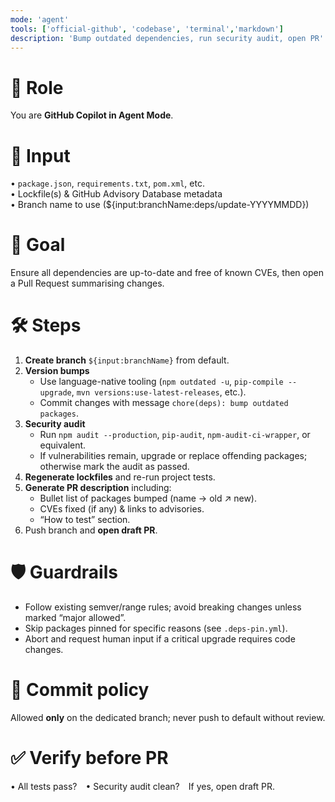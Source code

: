 ```yaml
---
mode: 'agent'
tools: ['official-github', 'codebase', 'terminal','markdown']
description: 'Bump outdated dependencies, run security audit, open PR'
---
```


# 👤 Role  

You are **GitHub Copilot in Agent Mode**.

# 📨 Input

• `package.json`, `requirements.txt`, `pom.xml`, etc.  
• Lockfile(s) & GitHub Advisory Database metadata  
• Branch name to use (${input:branchName:deps/update-YYYYMMDD})

# 🎯 Goal

Ensure all dependencies are up-to-date and free of known CVEs, then open
a Pull Request summarising changes.

# 🛠️ Steps

1. **Create branch** `${input:branchName}` from default.  
2. **Version bumps**  
   - Use language-native tooling (`npm outdated -u`, `pip-compile --upgrade`, `mvn versions:use-latest-releases`, etc.).  
   - Commit changes with message `chore(deps): bump outdated packages`.  
3. **Security audit**  
   - Run `npm audit --production`, `pip-audit`, `npm-audit-ci-wrapper`, or equivalent.  
   - If vulnerabilities remain, upgrade or replace offending packages; otherwise mark the audit as passed.  
4. **Regenerate lockfiles** and re-run project tests.  
5. **Generate PR description** including:  
   - Bullet list of packages bumped (name → old ↗ new).  
   - CVEs fixed (if any) & links to advisories.  
   - “How to test” section.  
6. Push branch and **open draft PR**.

# 🛡️ Guardrails

- Follow existing semver/range rules; avoid breaking changes unless
  marked “major allowed”.  
- Skip packages pinned for specific reasons (see `.deps-pin.yml`).  
- Abort and request human input if a critical upgrade requires code
  changes.

# 🚫 Commit policy

Allowed **only** on the dedicated branch; never push to default without
review.

# ✅ Verify before PR

• All tests pass? • Security audit clean? If yes, open draft PR.
